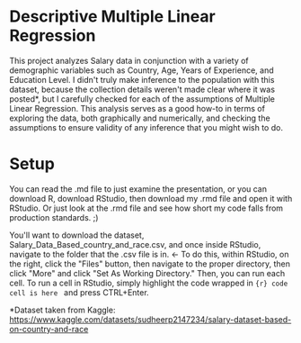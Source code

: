 # Descriptive Multiple Linear Regression
This project analyzes Salary data in conjunction with a variety of demographic variables such as Country, Age, Years of Experience, and Education Level.  I didn't truly make inference to the population with this dataset,
because the collection details weren't made clear where it was posted*, but I carefully checked for each of the assumptions of Multiple Linear Regression.  This analysis serves as a good how-to in terms of exploring the data,
both graphically and numerically, and checking the assumptions to ensure validity of any inference that you might wish to do.

# Setup
You can read the .md file to just examine the presentation, or you can download R, download RStudio, then download my .rmd file and open it with RStudio.  Or just look at the .rmd file and see how short my code falls
from production standards. ;)

You'll want to download the dataset, Salary_Data_Based_country_and_race.csv, and once inside RStudio, navigate to the folder that the .csv file is in.  <- To do this, within RStudio, on the right, click the "Files" button,
then navigate to the proper directory, then click "More" and click "Set As Working Directory." Then, you can run each cell.  To run a cell in RStudio,
simply highlight the code wrapped in ```{r} code cell is here ``` and press CTRL+Enter.

*Dataset taken from Kaggle:
https://www.kaggle.com/datasets/sudheerp2147234/salary-dataset-based-on-country-and-race
